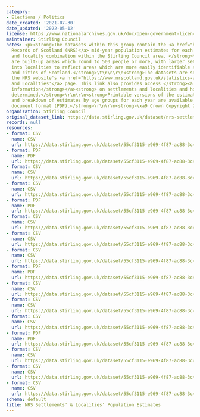 ```yaml
---
category:
- Elections / Politics
date_created: '2021-07-30'
date_updated: '2022-05-12'
license: https://www.nationalarchives.gov.uk/doc/open-government-licence/version/3/
maintainer: Stirling Council
notes: <p><strong>The datasets within this group contain the <a href="https://www.nrscotland.gov.uk/">National
  Records of Scotland (NRS)</a> mid-year population estimates for each settlement
  and locality combination within the Stirling Council area. </strong>\r\n\r\n<strong>Settlements
  are built-up areas which round to 500 people or more, with larger settlements divided
  into localities to reflect areas which are more easily identifiable as the towns
  and cities of Scotland.</strong>\t\r\n\r\n<strong>The datasets are sourced from
  the NRS website's <a href="https://www.nrscotland.gov.uk/statistics-and-data/statistics/statistics-by-theme/population/population-estimates/settlements-and-localities">Settlements
  and Localities'</a> page. This link also provides access </strong><a href="https://www.nrscotland.gov.uk/statistics-and-data/statistics/statistics-by-theme/population/population-estimates/special-area-population-estimates/settlements-and-localities/background-information"><strong>background
  information</strong></a><strong> on settlements and localities and how they are
  determined.</strong>\r\n\r\n<strong>Printable versions of the estimates\u2019 summary
  and breakdown of estimates by age groups for each year are available in portable
  document format (PDF).</strong>\r\n\r\n<strong>\xa9 Crown Copyright 2018, 2022</strong></p>
organization: Stirling Council
original_dataset_link: https://data.stirling.gov.uk/dataset/nrs-settlements-localities-population-estimates
records: null
resources:
- format: CSV
  name: CSV
  url: https://data.stirling.gov.uk/dataset/55cf3115-e969-4f87-ac88-3c4f95705e4a/resource/1e657968-3580-43d9-adb4-d6190730d78f/download/20220411-stirling-nrs-localities-population-estimates-by-age-group-2016-males.csv
- format: PDF
  name: PDF
  url: https://data.stirling.gov.uk/dataset/55cf3115-e969-4f87-ac88-3c4f95705e4a/resource/695723e1-a134-4591-93c6-1d9449ba6c67/download/20220411-stirling-nrs-localities-population-estimates-by-age-group-2016.pdf
- format: CSV
  name: CSV
  url: https://data.stirling.gov.uk/dataset/55cf3115-e969-4f87-ac88-3c4f95705e4a/resource/c7e28620-3380-4f2b-a5bd-0ad96b2f55ba/download/20220411-stirling-nrs-localities-population-estimates-by-age-group-2016-females.csv
- format: CSV
  name: CSV
  url: https://data.stirling.gov.uk/dataset/55cf3115-e969-4f87-ac88-3c4f95705e4a/resource/1ac9ab09-239a-43fe-8be8-48bf0646cdbd/download/20220411-stirling-nrs-localities-population-estimates-by-age-group-2016-all-.csv
- format: PDF
  name: PDF
  url: https://data.stirling.gov.uk/dataset/55cf3115-e969-4f87-ac88-3c4f95705e4a/resource/cc12c2dd-4749-421a-8cde-4a3936b8da97/download/20220511-stirling-nrs-localities-population-estimates-2016.pdf
- format: CSV
  name: CSV
  url: https://data.stirling.gov.uk/dataset/55cf3115-e969-4f87-ac88-3c4f95705e4a/resource/35e12524-e933-4686-850c-775a63a35048/download/20220511-stirling-nrs-localities-population-estimates-2016-males.csv
- format: CSV
  name: CSV
  url: https://data.stirling.gov.uk/dataset/55cf3115-e969-4f87-ac88-3c4f95705e4a/resource/b345722a-f630-4744-9527-2c060d71192e/download/20220511-stirling-nrs-localities-population-estimates-2016-females.csv
- format: CSV
  name: CSV
  url: https://data.stirling.gov.uk/dataset/55cf3115-e969-4f87-ac88-3c4f95705e4a/resource/6c115194-4c4a-4de8-a9e0-3ce9e6cd1b3a/download/20220511-stirling-nrs-localities-population-estimates-2016-all.csv
- format: PDF
  name: PDF
  url: https://data.stirling.gov.uk/dataset/55cf3115-e969-4f87-ac88-3c4f95705e4a/resource/ea600dcc-f52c-4669-9a35-a7413c161ddc/download/20220408-stirling-nrs-localities-population-estimates-by-age-group-2020.pdf
- format: CSV
  name: CSV
  url: https://data.stirling.gov.uk/dataset/55cf3115-e969-4f87-ac88-3c4f95705e4a/resource/0dac10c0-e267-429b-b2f3-d16bf7df1993/download/20220408-stirling-nrs-localities-population-estimates-by-age-group-2020-males.csv
- format: CSV
  name: CSV
  url: https://data.stirling.gov.uk/dataset/55cf3115-e969-4f87-ac88-3c4f95705e4a/resource/d17a4ef3-ca32-4195-961a-f89be876d343/download/20220408-stirling-nrs-localities-population-estimates-by-age-group-2020-females.csv
- format: CSV
  name: CSV
  url: https://data.stirling.gov.uk/dataset/55cf3115-e969-4f87-ac88-3c4f95705e4a/resource/c8470ddd-574f-49c0-bbee-b662466d1030/download/20220408-stirling-nrs-localities-population-estimates-by-age-group-2020-all.csv
- format: PDF
  name: PDF
  url: https://data.stirling.gov.uk/dataset/55cf3115-e969-4f87-ac88-3c4f95705e4a/resource/4073f994-48b5-4183-b3e4-a3185c547e16/download/20220511-stirling-nrs-localities-population-estimates-2020.pdf
- format: CSV
  name: CSV
  url: https://data.stirling.gov.uk/dataset/55cf3115-e969-4f87-ac88-3c4f95705e4a/resource/5c9f87a6-c674-42d1-a0ee-61bbb017e7ad/download/20220511-stirling-nrs-localities-population-estimates-2020-males.csv
- format: CSV
  name: CSV
  url: https://data.stirling.gov.uk/dataset/55cf3115-e969-4f87-ac88-3c4f95705e4a/resource/1242608d-a6bd-4f09-a78a-a44f6fe94b6c/download/20220511-stirling-nrs-localities-population-estimates-2020-females.csv
- format: CSV
  name: CSV
  url: https://data.stirling.gov.uk/dataset/55cf3115-e969-4f87-ac88-3c4f95705e4a/resource/fdb87f88-9f6b-4b2c-9e85-0613759ffe29/download/20220511-stirling-nrs-localities-population-estimates-2020-all.csv
schema: default
title: NRS Settlements' & Localities' Population Estimates
---
```

